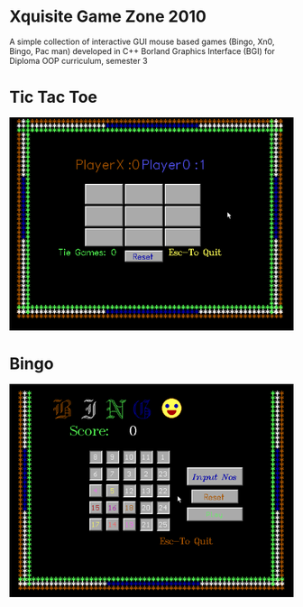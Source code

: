 # Xquisite Game Zone 2010

A simple collection of interactive GUI mouse based games (Bingo, Xn0, Bingo, Pac man) developed in C++ Borland Graphics Interface (BGI) for Diploma OOP curriculum, semester 3

# Tic Tac Toe

![](https://raw.githubusercontent.com/riteshRcH/Xquisite_Game_Zone_2010/master/screenshots/Tic_Tac_Toe.png)

# Bingo

![Bingo](https://raw.githubusercontent.com/riteshRcH/Xquisite_Game_Zone_2010/master/screenshots/Bingo.png)

